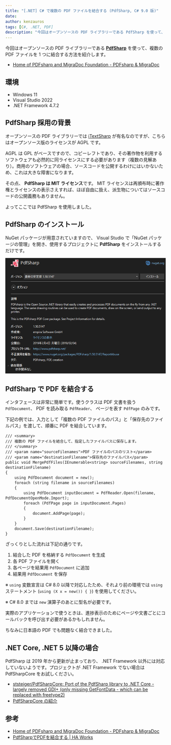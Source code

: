 ```yaml
---
title: "[.NET] C# で複数の PDF ファイルを結合する (PdfSharp, C# 9.0 版)"
date: 
author: kenzauros
tags: [C#, .NET, PDF]
description: "今回はオープンソースの PDF ライブラリーである PdfSharp を使って、 C# (.NET) で複数の PDF ファイルを 1 つに結合する方法を紹介します。"
---
```


今回はオープンソースの PDF ライブラリーである **[PdfSharp](http://www.pdfsharp.net/)** を使って、複数の PDF ファイルを 1 つに結合する方法を紹介します。

- [Home of PDFsharp and MigraDoc Foundation - PDFsharp & MigraDoc](http://www.pdfsharp.net/)

## 環境

- Windows 11
- Visual Studio 2022
- .NET Framework 4.7.2

## PdfSharp 採用の背景

オープンソースの PDF ライブラリーでは [iTextSharp](https://itextpdf.com/products/itextsharp) が有名なのですが、こちらはオープンソース版のライセンスが AGPL です。

AGPL は GPL がベースですので、コピーレフトであり、その著作物を利用するソフトウェアも必然的に同ライセンスにする必要があります（複数の見解あり）。商用のソフトウェアの場合、ソースコードを公開するわけにはいかないため、これは大きな障害になります。

その点、 **PdfSharp は MIT ライセンス**です。 MIT ライセンスは再頒布時に著作権とライセンスの表示さえすれば、ほぼ自由に扱え、派生物についてはソースコードの公開義務もありません。

よってここでは PdfSharp を使用しました。

## PdfSharp のインストール

NuGet パッケージが用意されていますので、 Visual Studio で「NuGet パッケージの管理」を開き、使用するプロジェクトに **PdfSharp** をインストールするだけです。

![PdfSharp のインストール](images/nuget-pdf-sharp.png "PdfSharp のインストール")

## PdfSharp で PDF を結合する

インタフェースは非常に簡単です。使うクラスは PDF 文書を扱う `PdfDocument`、 PDF を読み取る `PdfReader`、 ページを表す `PdfPage` のみです。

下記の例では、入力として「複数の PDF ファイルのパス」と「保存先のファイルパス」を渡して、順番に PDF を結合しています。

```cs:title=PdfSharpによるPDFファイルの結合
/// <summary>
/// 複数の PDF ファイルを結合して、指定したファイルパスに保存します。
/// </summary>
/// <param name="sourceFilenames">PDF ファイルのパスのリスト</param>
/// <param name="destinationFilename">保存先のファイルパス</param>
public void MergePdfFiles(IEnumerable<string> sourceFilenames, string destinationFilename)
{
    using PdfDocument document = new();
    foreach (string filename in sourceFilenames)
    {
        using PdfDocument inputDocument = PdfReader.Open(filename, PdfDocumentOpenMode.Import);
        foreach (PdfPage page in inputDocument.Pages)
        {
            document.AddPage(page);
        }
    }
    document.Save(destinationFilename);
}
```

ざっくりとした流れは下記の通りです。

1. 結合した PDF を格納する `PdfDocument` を生成
2. 各 PDF ファイルを開く
3. 各ページを結果用 `PdfDocument` に追加
4. 結果用 `PdfDocument` を保存

※ `using` 変数宣言は C# 8.0 以降で対応したため、それより前の環境では `using` ステートメント (`using (X x = new()) { }`) を使用してください。

※ C# 8.0 までは `new` 演算子のあとに型名が必要です。

実際のアプリケーションで使うときは、進捗表示のためにページや文書ごとにコールバックを呼び出す必要があるかもしれません。

ちなみに日本語の PDF でも問題なく結合できました。

## .NET Core, .NET 5 以降の場合

PdfSharp は 2019 年から更新が止まっており、 .NET Framework 以外には対応していないようです。プロジェクトが .NET Framework でない場合は PdfSharpCore をお試しください。

- [ststeiger/PdfSharpCore: Port of the PdfSharp library to .NET Core - largely removed GDI+ (only missing GetFontData - which can be replaced with freetype2)](https://github.com/ststeiger/PdfSharpCore)
- [PdfSharpCore の紹介](https://zenn.dev/masmgr/articles/f8557ade054b71)

## 参考

- [Home of PDFsharp and MigraDoc Foundation - PDFsharp & MigraDoc](http://www.pdfsharp.net/)
- [PdfSharpでPDFを結合する | HA Works](https://hagiayato.github.io/my-site/jekyll/update/2020/11/27/PdfSharp-merge.html)
